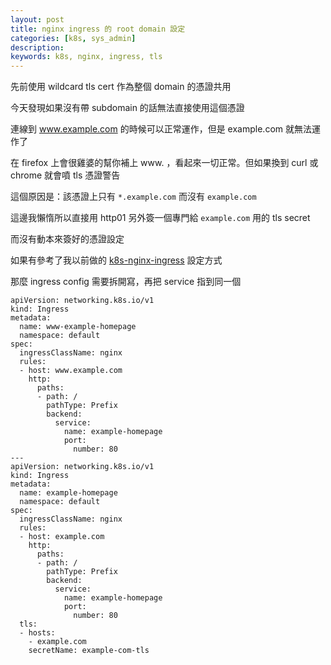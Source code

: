 ```yaml
---
layout: post
title: nginx ingress 的 root domain 設定
categories: [k8s, sys_admin]
description: 
keywords: k8s, nginx, ingress, tls
---
```


先前使用 wildcard tls cert 作為整個 domain 的憑證共用

今天發現如果沒有帶 subdomain 的話無法直接使用這個憑證

連線到 www.example.com 的時候可以正常運作，但是 example.com 就無法運作了

在 firefox 上會很雞婆的幫你補上 www. ，看起來一切正常。但如果換到 curl 或 chrome 就會噴 tls 憑證警告

這個原因是：該憑證上只有 `*.example.com` 而沒有 `example.com`

這邊我懶惰所以直接用 http01 另外簽一個專門給 `example.com` 用的 tls secret

而沒有動本來簽好的憑證設定

如果有參考了我以前做的 [k8s-nginx-ingress](2021/01/k8s-nginx-ingress-install/) 設定方式

那麼 ingress config 需要拆開寫，再把 service 指到同一個

```
apiVersion: networking.k8s.io/v1
kind: Ingress
metadata:
  name: www-example-homepage
  namespace: default
spec:
  ingressClassName: nginx
  rules:
  - host: www.example.com
    http:
      paths:
      - path: /
        pathType: Prefix
        backend:
          service:
            name: example-homepage
            port:
              number: 80
---
apiVersion: networking.k8s.io/v1
kind: Ingress
metadata:
  name: example-homepage
  namespace: default
spec:
  ingressClassName: nginx
  rules:
  - host: example.com
    http:
      paths:
      - path: /
        pathType: Prefix
        backend:
          service:
            name: example-homepage
            port:
              number: 80
  tls:
  - hosts:
    - example.com
    secretName: example-com-tls
```


